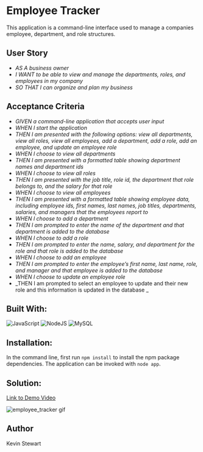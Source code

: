 # Employee Tracker

This application is a command-line interface used to manage a companies employee, department, and role structures.

## User Story

- _AS A business owner_
- _I WANT to be able to view and manage the departments, roles, and employees in my company_
- _SO THAT I can organize and plan my business_

## Acceptance Criteria

- _GIVEN a command-line application that accepts user input_
- _WHEN I start the application_
- _THEN I am presented with the following options: view all departments, view all roles, view all employees, add a department, add a role, add an employee, and update an employee role_
- _WHEN I choose to view all departments_
- _THEN I am presented with a formatted table showing department names and department ids_
- _WHEN I choose to view all roles_
- _THEN I am presented with the job title, role id, the department that role belongs to, and the salary for that role_
- _WHEN I choose to view all employees_
- _THEN I am presented with a formatted table showing employee data, including employee ids, first names, last names, job titles, departments, salaries, and managers that the employees report to_
- _WHEN I choose to add a department_
- _THEN I am prompted to enter the name of the department and that department is added to the database_
- _WHEN I choose to add a role_
- _THEN I am prompted to enter the name, salary, and department for the role and that role is added to the database_
- _WHEN I choose to add an employee_
- _THEN I am prompted to enter the employee’s first name, last name, role, and manager and that employee is added to the database_
- _WHEN I choose to update an employee role_
- _THEN I am prompted to select an employee to update and their new role and this information is updated in the database _

## Built With:
<img alt="JavaScript" src="https://img.shields.io/badge/javascript%20-%23323330.svg?&style=for-the-badge&logo=javascript&logoColor=%23F7DF1E"/>
<img alt="NodeJS" src="https://img.shields.io/badge/node.js%20-%2343853D.svg?&style=for-the-badge&logo=node.js&logoColor=white"/>
<img alt="MySQL" src="https://img.shields.io/badge/mysql-%2300f.svg?&style=for-the-badge&logo=mysql&logoColor=white"/>

## Installation:
In the command line, first run `npm install` to install the npm package dependencies.
The application can be invoked with `node app`.

## Solution:

[Link to Demo Video](https://drive.google.com/file/d/1dhv4uijaVFhUtv09uAT8UfeeBKsnEx63/view)

![employee_tracker gif](media/employee-tracker-gif.gif)

## Author

Kevin Stewart